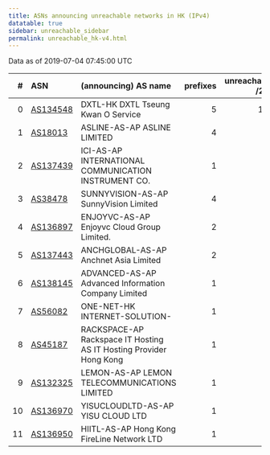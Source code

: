 ```yaml
---
title: ASNs announcing unreachable networks in HK (IPv4)
datatable: true
sidebar: unreachable_sidebar
permalink: unreachable_hk-v4.html
---
```


Data as of 2019-07-04 07:45:00 UTC


<div class="datatable-begin"></div>

|   # | ASN                                      | (announcing) AS name                                               |   prefixes |   unreachable /24s |
|----:|:-----------------------------------------|:-------------------------------------------------------------------|-----------:|-------------------:|
|   0 | [AS134548](unreachable_AS134548-v4.html) | DXTL-HK DXTL Tseung Kwan O Service                                 |          5 |                152 |
|   1 | [AS18013](unreachable_AS18013-v4.html)   | ASLINE-AS-AP ASLINE LIMITED                                        |          4 |                 16 |
|   2 | [AS137439](unreachable_AS137439-v4.html) | ICI-AS-AP INTERNATIONAL COMMUNICATION INSTRUMENT CO.               |          1 |                  4 |
|   3 | [AS38478](unreachable_AS38478-v4.html)   | SUNNYVISION-AS-AP SunnyVision Limited                              |          4 |                  4 |
|   4 | [AS136897](unreachable_AS136897-v4.html) | ENJOYVC-AS-AP Enjoyvc Cloud Group Limited.                         |          2 |                  2 |
|   5 | [AS137443](unreachable_AS137443-v4.html) | ANCHGLOBAL-AS-AP Anchnet Asia Limited                              |          2 |                  2 |
|   6 | [AS138145](unreachable_AS138145-v4.html) | ADVANCED-AS-AP Advanced Information Company Limited                |          1 |                  1 |
|   7 | [AS56082](unreachable_AS56082-v4.html)   | ONE-NET-HK INTERNET-SOLUTION-                                      |          1 |                  1 |
|   8 | [AS45187](unreachable_AS45187-v4.html)   | RACKSPACE-AP Rackspace IT Hosting AS IT Hosting Provider Hong Kong |          1 |                  1 |
|   9 | [AS132325](unreachable_AS132325-v4.html) | LEMON-AS-AP LEMON TELECOMMUNICATIONS LIMITED                       |          1 |                  1 |
|  10 | [AS136970](unreachable_AS136970-v4.html) | YISUCLOUDLTD-AS-AP YISU CLOUD LTD                                  |          1 |                  1 |
|  11 | [AS136950](unreachable_AS136950-v4.html) | HIITL-AS-AP Hong Kong FireLine Network LTD                         |          1 |                  1 |

<div class="datatable-end"></div>